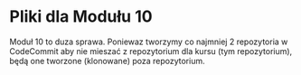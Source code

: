 # Pliki dla Modułu 10

Moduł 10 to duza sprawa. Poniewaz tworzymy co najmniej 2 repozytoria w CodeCommit
aby nie mieszać z repozytorium dla kursu (tym repozytorium), będą one tworzone (klonowane)
poza repozytorium.

